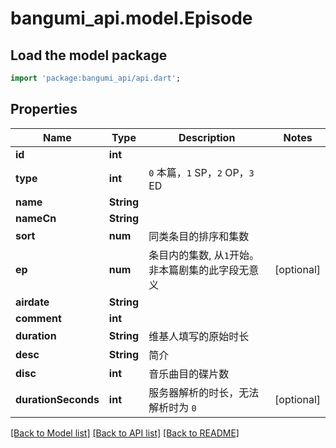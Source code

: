 # bangumi_api.model.Episode

## Load the model package
```dart
import 'package:bangumi_api/api.dart';
```

## Properties
Name | Type | Description | Notes
------------ | ------------- | ------------- | -------------
**id** | **int** |  | 
**type** | **int** | `0` 本篇，`1` SP，`2` OP，`3` ED | 
**name** | **String** |  | 
**nameCn** | **String** |  | 
**sort** | **num** | 同类条目的排序和集数 | 
**ep** | **num** | 条目内的集数, 从`1`开始。非本篇剧集的此字段无意义 | [optional] 
**airdate** | **String** |  | 
**comment** | **int** |  | 
**duration** | **String** | 维基人填写的原始时长 | 
**desc** | **String** | 简介 | 
**disc** | **int** | 音乐曲目的碟片数 | 
**durationSeconds** | **int** | 服务器解析的时长，无法解析时为 `0` | [optional] 

[[Back to Model list]](../README.md#documentation-for-models) [[Back to API list]](../README.md#documentation-for-api-endpoints) [[Back to README]](../README.md)



